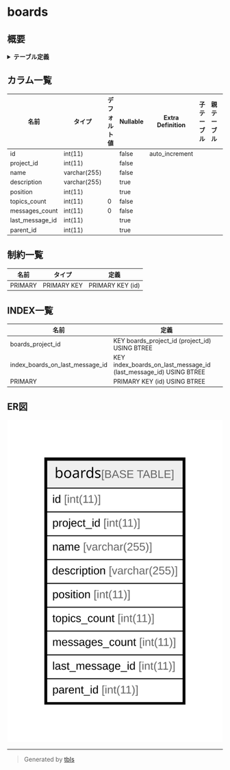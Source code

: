 # boards

## 概要

<details>
<summary><strong>テーブル定義</strong></summary>

```sql
CREATE TABLE `boards` (
  `id` int(11) NOT NULL AUTO_INCREMENT,
  `project_id` int(11) NOT NULL,
  `name` varchar(255) NOT NULL DEFAULT '',
  `description` varchar(255) DEFAULT NULL,
  `position` int(11) DEFAULT NULL,
  `topics_count` int(11) NOT NULL DEFAULT '0',
  `messages_count` int(11) NOT NULL DEFAULT '0',
  `last_message_id` int(11) DEFAULT NULL,
  `parent_id` int(11) DEFAULT NULL,
  PRIMARY KEY (`id`),
  KEY `boards_project_id` (`project_id`),
  KEY `index_boards_on_last_message_id` (`last_message_id`)
) ENGINE=InnoDB DEFAULT CHARSET=utf8
```

</details>

## カラム一覧

| 名前              | タイプ          | デフォルト値       | Nullable | Extra Definition | 子テーブル      | 親テーブル      | コメント     |
| --------------- | ------------ | ------------ | -------- | ---------------- | ---------- | ---------- | -------- |
| id              | int(11)      |              | false    | auto_increment   |            |            |          |
| project_id      | int(11)      |              | false    |                  |            |            |          |
| name            | varchar(255) |              | false    |                  |            |            |          |
| description     | varchar(255) |              | true     |                  |            |            |          |
| position        | int(11)      |              | true     |                  |            |            |          |
| topics_count    | int(11)      | 0            | false    |                  |            |            |          |
| messages_count  | int(11)      | 0            | false    |                  |            |            |          |
| last_message_id | int(11)      |              | true     |                  |            |            |          |
| parent_id       | int(11)      |              | true     |                  |            |            |          |

## 制約一覧

| 名前      | タイプ         | 定義               |
| ------- | ----------- | ---------------- |
| PRIMARY | PRIMARY KEY | PRIMARY KEY (id) |

## INDEX一覧

| 名前                              | 定義                                                                |
| ------------------------------- | ----------------------------------------------------------------- |
| boards_project_id               | KEY boards_project_id (project_id) USING BTREE                    |
| index_boards_on_last_message_id | KEY index_boards_on_last_message_id (last_message_id) USING BTREE |
| PRIMARY                         | PRIMARY KEY (id) USING BTREE                                      |

## ER図

![er](boards.svg)

---

> Generated by [tbls](https://github.com/k1LoW/tbls)
